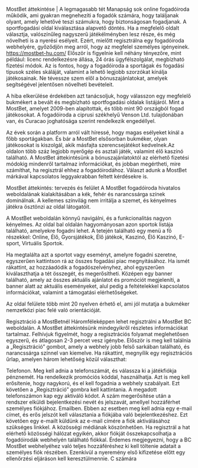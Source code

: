 MostBet áttekintése | A legmagasabb tét
Manapság sok online fogadóiroda működik, ami gyakran megnehezíti a fogadók számára, hogy találjanak olyant, amely lehetővé teszi számukra, hogy biztonságosan fogadjanak. A sportfogadási oldal kiválasztása alapvető döntés. Ha a megfelelő oldalt választja, valószínűleg nagyszerű játékélményben lesz része, és még növelheti is a nyerési esélyeit. Ezért, mielőtt regisztrálna egy fogadóiroda webhelyére, győződjön meg arról, hogy az megfelel személyes igényeinek.
https://mostbet-hu.com/
Először is figyelnie kell néhány tényezőre, mint például: licenc rendelkezésre állása, 24 órás ügyfélszolgálat, megbízható fizetési módok. Az is fontos, hogy a fogadóiroda a sportágak és fogadási típusok széles skáláját, valamint a lehető legjobb szorzókat kínálja játékosainak. Ne tévessze szem elől a bónuszajánlatokat, amelyek segítségével jelentősen növelheti bevételeit.

A hiba elkerülése érdekében azt tanácsoljuk, hogy válasszon egy megfelelő bukmékert a bevált és megbízható sportfogadási oldalak listájáról. Mint a MostBet, amelyet 2009-ben alapítottak, és több mint 90 országból fogad játékosokat. A fogadóiroda a ciprusi székhelyű Venson Ltd. tulajdonában van, és Curacao joghatósága szerint rendelkezik engedéllyel.

Az évek során a platform arról vált híressé, hogy magas esélyeket kínál a főbb sportágakban. És bár a MostBet elsősorban bukméker, olyan játékosokat is kiszolgál, akik másfajta szerencsejátékot kedvelnek.Az oldalon több száz legjobb nyerőgép és asztali játék, valamint élő kaszinó található. A MostBet áttekintésünk a bónuszajánlatoktól az elérhető fizetési módokig mindenről tartalmaz információkat, és jobban megértheti, mire számíthat, ha regisztrál ehhez a fogadóirodához. Választ adunk a MostBet márkával kapcsolatos leggyakrabban feltett kérdésekre is.

MostBet áttekintés: tervezés és felület
A MostBet fogadóiroda hivatalos weboldalának kialakításában a kék, fehér és narancssárga színek dominálnak. A kellemes színvilág nem irritálja a szemet, és kényelmes játékra ösztönzi az oldal látogatóit.

A MostBet weboldalán könnyű navigálni, és a funkcionalitás nagyon kényelmes. Az oldal bal oldalán hagyományosan azon sportok listája található, amelyekre fogadni lehet. A tetején található egy menü a fő részekkel: Online, Élő, Gyorsjátékok, Élő játékok, Kaszinó, Élő Kaszinó, E-sport, Virtuális Sportok.

Ha megtalálta azt a sportot vagy eseményt, amelyre fogadni szeretne, egyszerűen kattintson rá az összes fogadási piac megnyitásához. Ha ismét rákattint, az hozzáadódik a fogadószelvényhez, ahol egyszerűen kiválaszthatja a tét összegét, és megerősítheti.
Középen egy banner található, amely az összes aktuális ajánlatot és promóciót megjeleníti, a banner alatt az aktuális eseményeket, alul pedig a feltételekkel kapcsolatos információkat, valamint a támogatási elérhetőségeket.

Az oldal felülete több mint 20 nyelven érhető el, ami jól mutatja a bukméker nemzetközi piac felé való orientációját.

Regisztráció a MostBetnél
Háromféleképpen lehet regisztrálni a MostBet BC weboldalán. A MostBet áttekintésünk mindegyikről részletes információkat tartalmaz. Felhívjuk figyelmét, hogy a regisztrációs folyamat meglehetősen egyszerű, és átlagosan 2-3 percet vesz igénybe. Először is meg kell találnia a „Regisztráció” gombot, amely a webhely jobb felső sarkában található, és narancssárga színnel van kiemelve. Ha rákattint, megnyílik egy regisztrációs űrlap, amelyen három lehetőség közül választhat:

Telefonon. Meg kell adnia a telefonszámát, és válassza ki a játékfiókja pénznemét. Ha rendelkezik promóciós kóddal, használhatja. Azt is meg kell erősítenie, hogy nagykorú, és el kell fogadnia a webhely szabályait. Ezt követően a „Regisztráció” gombra kell kattintania. A megadott telefonszámon kap egy aktiváló kódot. A szám megerősítése után a rendszer elküldi bejelentkezési nevét és jelszavát, amellyel hozzáférhet személyes fiókjához.
Emailben. Ebben az esetben meg kell adnia egy e-mail címet, és erős jelszót kell választania a fiókjába való bejelentkezéshez. Ezt követően egy e-mailt küldünk az e-mail címére a fiók aktiválásához szükséges linkkel.
A közösségi médiának köszönhetően. Ha regisztrál a hat elérhető közösségi hálózat egyikén, akkor fiókját összekapcsolhatja a fogadóirodák webhelyén található fiókkal.
Érdemes megjegyezni, hogy a BC MostBet webhelyéhez való teljes hozzáféréshez ki kell töltenie adatait a személyes fiók részében. Ezenkívül a nyeremény első kifizetése előtt egy ellenőrzési eljáráson kell keresztülmennie. C számára
